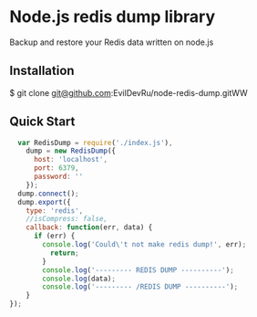 Node.js redis dump library
==========

Backup and restore your Redis data written on node.js

## Installation

  $ git clone git@github.com:EvilDevRu/node-redis-dump.gitWW

## Quick Start
```js
  var RedisDump = require('./index.js'),
    dump = new RedisDump({
      host: 'localhost',
      port: 6379,
      password: ''
    });
  dump.connect();
  dump.export({
    type: 'redis',
    //isCompress: false,
    callback: function(err, data) {
      if (err) {
        console.log('Could\'t not make redis dump!', err);
          return;
        }
        console.log('--------- REDIS DUMP ----------');
        console.log(data);
        console.log('--------- /REDIS DUMP ----------');
    }
});
```